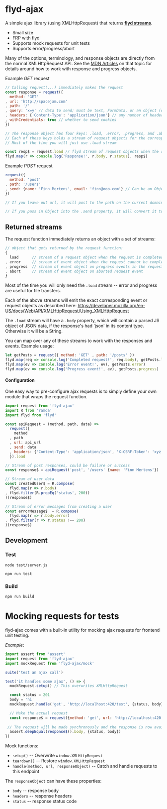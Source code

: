# flyd-ajax

A simple ajax library (using XMLHttpRequest) that returns **[flyd streams](https://github.com/paldepind/flyd)**.

- Small size
- FRP with flyd
- Supports mock requests for unit tests
- Supports error/progress/abort

Many of the options, terminology, and response objects are directly from the normal XMLHttpRequest API. See the [MDN Articles](https://developer.mozilla.org/en-US/docs/Web/API/XMLHttpRequest/Using_XMLHttpRequest#Handling_responses) on that topic for details around how to work with response and progress objects.

Example _GET_ request

```js
// Calling request(...) immediately makes the request
const response = request({
  method: 'GET'
, url: 'http://spacejam.com'
, path: '/'
, query: 'x=y' // data to send; must be text, FormData, or an object (objects get JSON.stringify-ed)
, headers: {'Content-Type': 'application/json'} // any number of header key/vals
, withCredentials: true // whether to send cookies
})

// The response object has four keys: .load, .error, .progress, and .abort
// Each of these keys holds a stream of request objects for the corresponding event
// Most of the time you will just use .load stream

const resp$ = request.load // flyd stream of request objects when the response is loaded
flyd.map(r => console.log('Response!', r.body, r.status), resp$)
```

Example _POST_ request

```js
request({
  method: 'post'
, path: '/users'
, send: {name: 'Finn Mertens', email: 'finn@ooo.com'} // Can be an Object, String, or FormData
})

// If you leave out url, it will post to the path on the current domain

// If you pass in Object into the .send property, it will convert it to a JSON string by default
```

## Returned streams

The request function immediately returns an object with a set of streams:

```js
// object that gets returned by the request function:
{
  load      // stream of a request object when the request is completed
, error     // stream of event object when the request cannot be completed due to some error
, progress  // stream of event object on progress events in the request
, abort     // stream of event object on aborted request event
}
```

Most of the time you will only need the `.load` stream -- error and progress are useful for file transfers.

Each of the above streams will emit the exact corresponding event or request objects as described here: https://developer.mozilla.org/en-US/docs/Web/API/XMLHttpRequest/Using_XMLHttpRequest

The `.load` stream will have a `.body` property, which will contain a parsed JS object of JSON data, if the response's had 'json' in its content type. Otherwise it will be a String.

You can map over any of these streams to work with the responses and events. Example usage:

```js
let getPosts = request({ method: 'GET' , path: '/posts' })
flyd.map(req => console.log('Completed request!', req.body), getPosts.load)
flyd.map(ev => console.log('Error event!', ev), getPosts.error)
flyd.map(ev => console.log('Progress event!', ev), getPosts.progress)
```

#### Configuration

One easy way to pre-configure ajax requests is to simply define your own module that wraps the request function.

```js
import request from 'flyd-ajax'
import R from 'ramda'
import flyd from 'flyd'

const apiRequest = (method, path, data) =>
  request({
    method
  , path
  , url: api_url
  , send: data
  , headers: {'Content-Type': 'application/json', 'X-CSRF-Token': 'xyz'}
  }).load

// Stream of post responses, could be failure or success
const response$ = apiRequest('post', '/users' {name: 'Finn Mertens'})

// Stream of user data
const createdUser$ = R.compose(
  flyd.map(r => r.body)
, flyd.filter(R.propEq('status', 200))
)(response$) 

// Stream of error messages from creating a user
const errorMessage$  = R.compose(
  flyd.map(r => r.body.error)
, flyd.filter(r => r.status !== 200)
)(response$)
```

## Development

### Test

`node test/server.js`

`npm run test`

### Build

`npm run build`

# Mocking requests for tests

flyd-ajax comes with a built-in utility for mocking ajax requests for frontend unit testing.

_Example_:

```js
import assert from 'assert'
import request from 'flyd-ajax'
import mockRequest from 'flyd-ajax/mock'

suite('test an ajax call')

test('it handles some ajax', () => {
  mockRequest.setup() // This overwrites XMLHttpRequest

  const status = 201
  body = 'hi'
  mockRequest.handle('get', 'http://localhost:420/test', {status, body}) // mock a response from the server for a specific endpoint

  // Make the actual request
  const response$ = request({method: 'get', url: 'http://localhost:420', path: '/test'}).load
 
 // The request will be made synchronously and the response is now available
  assert.deepEqual(response$().body, {status, body})
})
```

Mock functions:

* `setup()` -- Overwrite `window.XMLHttpRequest`
* `teardown()` -- Restore `window.XMLHttpRequest`
* `handle(method, url, responseObject)` -- Catch and handle requests to this endpoint

The `responseObject` can have these properties:

* `body` -- response body
* `headers` -- response headers
* `status` -- response status code

